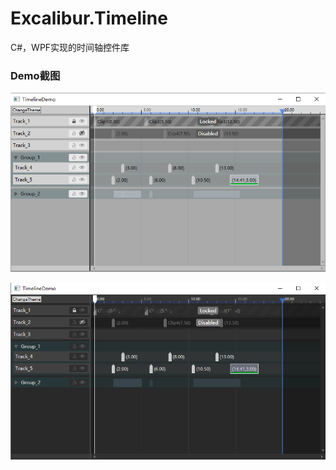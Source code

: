 # Excalibur.Timeline

C#，WPF实现的时间轴控件库

### Demo截图

![light](screenshot/light.png)

![dark](screenshot/dark.png)